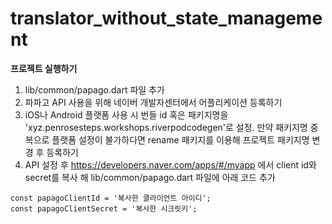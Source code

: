 # translator_without_state_management

**프로젝트 실행하기**

1) lib/common/papago.dart 파일 추가
2) 파파고 API 사용을 위해 네이버 개발자센터에서 어플리케이션 등록하기
3) iOS나 Android 플랫폼 사용 시 번들 id 혹은 패키지명을 'xyz.penrosesteps.workshops.riverpodcodegen'로 설정. 만약 패키지명 중복으로 플랫폼 설정이 불가하다면 rename 패키지를 이용해 프로젝트 패키지명 변경 후 등록하기
4) API 설정 후 
https://developers.naver.com/apps/#/myapp 에서 client id와 secret를 복사 해 lib/common/papago.dart 파일에 아래 코드 추가
```
const papagoClientId = '복사한 클라이언트 아이디';
const papagoClientSecret = '복사한 시크릿키';
```